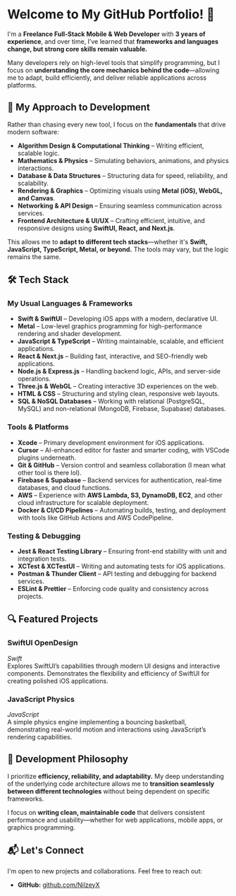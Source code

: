 # Welcome to My GitHub Portfolio! 🚀

I'm a **Freelance Full-Stack Mobile & Web Developer** with **3 years of experience**, and over time, I’ve learned that **frameworks and languages change, but strong core skills remain valuable.**

Many developers rely on high-level tools that simplify programming, but I focus on **understanding the core mechanics behind the code**—allowing me to adapt, build efficiently, and deliver reliable applications across platforms.

## 📌 My Approach to Development  

Rather than chasing every new tool, I focus on the **fundamentals** that drive modern software:  

- **Algorithm Design & Computational Thinking** – Writing efficient, scalable logic.  
- **Mathematics & Physics** – Simulating behaviors, animations, and physics interactions.  
- **Database & Data Structures** – Structuring data for speed, reliability, and scalability.  
- **Rendering & Graphics** – Optimizing visuals using **Metal (iOS), WebGL, and Canvas**.  
- **Networking & API Design** – Ensuring seamless communication across services.  
- **Frontend Architecture & UI/UX** – Crafting efficient, intuitive, and responsive designs using **SwiftUI, React, and Next.js**.  

This allows me to **adapt to different tech stacks**—whether it's **Swift, JavaScript, TypeScript, Metal, or beyond.** The tools may vary, but the logic remains the same.

## 🛠 Tech Stack

### **My Usual Languages & Frameworks**  
- **Swift & SwiftUI** – Developing iOS apps with a modern, declarative UI.  
- **Metal** – Low-level graphics programming for high-performance rendering and shader development.  
- **JavaScript & TypeScript** – Writing maintainable, scalable, and efficient applications.  
- **React & Next.js** – Building fast, interactive, and SEO-friendly web applications.  
- **Node.js & Express.js** – Handling backend logic, APIs, and server-side operations.
- **Three.js & WebGL** – Creating interactive 3D experiences on the web.  
- **HTML & CSS** – Structuring and styling clean, responsive web layouts.  
- **SQL & NoSQL Databases** – Working with relational (PostgreSQL, MySQL) and non-relational (MongoDB, Firebase, Supabase) databases.  

### **Tools & Platforms**  
- **Xcode** – Primary development environment for iOS applications.  
- **Cursor** – AI-enhanced editor for faster and smarter coding, with VSCode plugins underneath.
- **Git & GitHub** – Version control and seamless collaboration (I mean what other tool is there lol).
- **Firebase & Supabase** – Backend services for authentication, real-time databases, and cloud functions.  
- **AWS** – Experience with **AWS Lambda, S3, DynamoDB, EC2**, and other cloud infrastructure for scalable deployment.  
- **Docker & CI/CD Pipelines** – Automating builds, testing, and deployment with tools like GitHub Actions and AWS CodePipeline.  

### **Testing & Debugging**  
- **Jest & React Testing Library** – Ensuring front-end stability with unit and integration tests.  
- **XCTest & XCTestUI** – Writing and automating tests for iOS applications.  
- **Postman & Thunder Client** – API testing and debugging for backend services.  
- **ESLint & Prettier** – Enforcing code quality and consistency across projects.  

## 🔍 Featured Projects  

### **SwiftUI OpenDesign**  
*Swift*  
Explores SwiftUI’s capabilities through modern UI designs and interactive components. Demonstrates the flexibility and efficiency of SwiftUI for creating polished iOS applications.  

### **JavaScript Physics**  
*JavaScript*  
A simple physics engine implementing a bouncing basketball, demonstrating real-world motion and interactions using JavaScript’s rendering capabilities.  

## 🎯 Development Philosophy  

I prioritize **efficiency, reliability, and adaptability.** My deep understanding of the underlying code architecture allows me to **transition seamlessly between different technologies** without being dependent on specific frameworks.

I focus on **writing clean, maintainable code** that delivers consistent performance and usability—whether for web applications, mobile apps, or graphics programming.

## 📬 Let's Connect  

I'm open to new projects and collaborations. Feel free to reach out:  

- **GitHub:** [github.com/NilzeyX](https://github.com/NilzeyX)  
